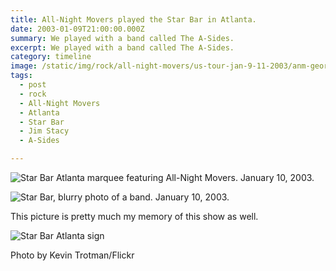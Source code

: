 ```yaml
---
title: All-Night Movers played the Star Bar in Atlanta.
date: 2003-01-09T21:00:00.000Z
summary: We played with a band called The A-Sides.
excerpt: We played with a band called The A-Sides.
category: timeline
image: /static/img/rock/all-night-movers/us-tour-jan-9-11-2003/anm-georgia-07.jpg
tags:
  - post
  - rock
  - All-Night Movers
  - Atlanta
  - Star Bar
  - Jim Stacy
  - A-Sides

---
```


![Star Bar Atlanta marquee featuring All-Night Movers. January 10, 2003.](/static/img/rock/all-night-movers/us-tour-jan-9-11-2003/anm-georgia-07.jpg "Star Bar Atlanta marquee")

![Star Bar, blurry photo of a band. January 10, 2003.](/static/img/rock/all-night-movers/us-tour-jan-9-11-2003/anm-georgia-08.jpg "Star Bar, blurry photo of a band.")

This picture is pretty much my memory of this show as well.

![Star Bar Atlanta sign](/static/img/rock/star-bar-sign.jpg "Star Bar Atlanta sign")
<figcaption>Photo by Kevin Trotman/Flickr</figcaption>